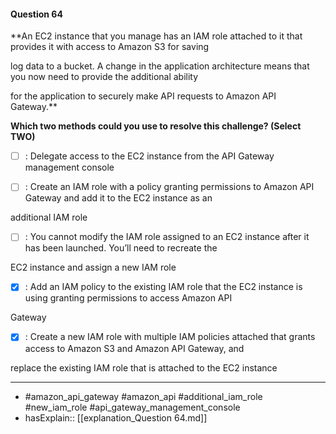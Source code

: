 #### Question  64

**An EC2 instance that you manage has an IAM role attached to it that provides it with access to Amazon S3 for saving

log data to a bucket. A change in the application architecture means that you now need to provide the additional ability

for the application to securely make API requests to Amazon API Gateway.**

**Which two methods could you use to resolve this challenge? (Select TWO)**

- [ ] :  Delegate access to the EC2 instance from the API Gateway management console

- [ ] :  Create an IAM role with a policy granting permissions to Amazon API Gateway and add it to the EC2 instance as an

additional IAM role

- [ ] :  You cannot modify the IAM role assigned to an EC2 instance after it has been launched. You’ll need to recreate the

EC2 instance and assign a new IAM role

- [x] :  Add an IAM policy to the existing IAM role that the EC2 instance is using granting permissions to access Amazon API

Gateway

- [x] :  Create a new IAM role with multiple IAM policies attached that grants access to Amazon S3 and Amazon API Gateway, and

replace the existing IAM role that is attached to the EC2 instance

----

- #amazon_api_gateway #amazon_api #additional_iam_role #new_iam_role #api_gateway_management_console
- hasExplain:: [[explanation_Question  64.md]]

